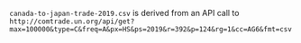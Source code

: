 `canada-to-japan-trade-2019.csv` is derived from an API call to
`http://comtrade.un.org/api/get?max=100000&type=C&freq=A&px=HS&ps=2019&r=392&p=124&rg=1&cc=AG6&fmt=csv`
